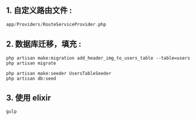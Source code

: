 ## 1. 自定义路由文件 : 
```php
app/Providers/RouteServiceProvider.php
```

## 2. 数据库迁移，填充 :
```shell
php artisan make:migration add_header_img_to_users_table --table=users
php artisan migrate

php artisan make:seeder UsersTableSeeder
php artisan db:seed
```
## 3. 使用 elixir
```shell
gulp
```

